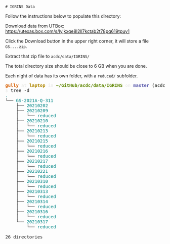    # IGRINS Data

Follow the instructions below to populate this directory:

Download data from UTBox:
https://utexas.box.com/s/lyjkxqe8l2ll7kctab2t78pq619tpuy1

Click the Download button in the upper right corner, it will store a file `GS....zip`.

Extract that zip file to `acdc/data/IGRINS/`

The total directory size should be close to 6 GB when you are done.

Each night of data has its own folder, with a `reduced/` subfolder.

<pre><font color="#D75F00"><b>gully</b></font><font color="#EDEDEB"><b> at </b></font><font color="#AF8700"><b>laptop</b></font><font color="#EDEDEB"><b> in </b></font><font color="#5F8700"><b>~/GitHub/acdc/data/IGRINS</b></font><font color="#EDEDEB"><b> on </b></font><font color="#5F5FAF"><b>master</b></font><font color="#545652"><b> (acdc_3p8) </b></font>
<font color="#EDEDEB"><b>$ </b></font>tree -d
<font color="#008787">.</font>
└── <font color="#008787">GS-2021A-Q-311</font>
    ├── <font color="#008787">20210202</font>
    ├── <font color="#008787">20210209</font>
    │   └── <font color="#008787">reduced</font>
    ├── <font color="#008787">20210210</font>
    │   └── <font color="#008787">reduced</font>
    ├── <font color="#008787">20210213</font>
    │   └── <font color="#008787">reduced</font>
    ├── <font color="#008787">20210215</font>
    │   └── <font color="#008787">reduced</font>
    ├── <font color="#008787">20210216</font>
    │   └── <font color="#008787">reduced</font>
    ├── <font color="#008787">20210217</font>
    │   └── <font color="#008787">reduced</font>
    ├── <font color="#008787">20210221</font>
    │   └── <font color="#008787">reduced</font>
    ├── <font color="#008787">20210310</font>
    │   └── <font color="#008787">reduced</font>
    ├── <font color="#008787">20210313</font>
    │   └── <font color="#008787">reduced</font>
    ├── <font color="#008787">20210314</font>
    │   └── <font color="#008787">reduced</font>
    ├── <font color="#008787">20210316</font>
    │   └── <font color="#008787">reduced</font>
    └── <font color="#008787">20210317</font>
        └── <font color="#008787">reduced</font>

26 directories
</pre>
